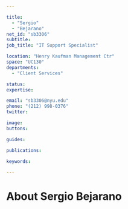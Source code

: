 ```yaml
---

title:
  - "Sergio"
  - "Bejarano"
net_id: "sb3306"
subtitle: 
job_title: "IT Support Specialist"

location: "Henry Kaufman Management Ctr"
space: "UC130"
departments:
  - "Client Services"

status: 
expertise:

email: "sb3306@nyu.edu"
phone: "(212) 998-0376"
twitter: 

image: 
buttons:

guides:

publications:

keywords:

---
```


# About Sergio Bejarano



